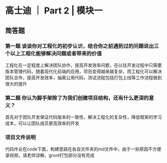 # 高士迪 ｜ Part 2 | 模块一

## 简答题

### 第一题 谈谈你对工程化的初步认识，结合你之前遇到过的问题说出三个以上工程化能够解决问题或者带来的价值

工程化在一定程度上解决团队协作，提高开发效率问题，在以往开发过程中只需要版本管理代码，随着现代化前端的应用，项目变得越来越复杂，而工程化可以解决团队合作，提高开发效率，抽离公用代码，测试流程包括打包上线等工作流程做到很大的提升

### 第二题 你认为脚手架除了为我们创建项目结构，还有什么更深的意义？

首先对于团队开发保证代码版本的一致性，解决工程化的复杂性，降低框架的学习成本，可以让团队成员更高效率的开发


### 项目文件说明

代码作业在code下面，构建思路在各自文件夹的md文件中，由于一些原因不方便录视频，请老师谅解，grunt打包部分没有完成



